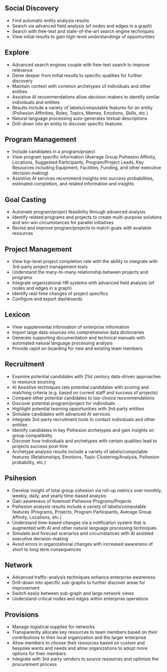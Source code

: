 ## Social Discovery
- Find automatic entity analysis results
- Search via advanced field analysis (of nodes and edges in a graph)
- Search with free-text and state-of-the-art search engine techniques
- View initial results to gain high-level understandings of opportunities

## Explore
- Advanced search engines couple with free-text search to improve relevance
- Delve deeper from initial results to specific qualities for further discovery
- Maintain context with common archetypes of individuals and other entities
- Assistive AI recommendations allow decision-makers to identify similar individuals and entities
- Results include a variety of labels/computable features for an entity (Psihesion Affinities, Roles, Topics, Memes, Emotions, Skills, etc.)
- Natural language processing auto-generates textual descriptions
- Drill-down into an entity to discover specific features

## Program Management
- Include candidates in a program/project
- View program specific information (Average Group Psihesion Affinity, Locations, Suggested Participants, Program/Project Leads, Key Resources including Equipment, Facilities, Funding, and other executive decision-making)
- Assistive AI services recommend insights into success probabilities, estimated completion, and related information and insights

## Goal Casting
- Automate program/project feasibility through advanced analysis
- Identify related programs and projects to create multi-purpose solutions and win-win circumstances for parallel initiatives
- Revise and improve program/projects to match goals with available resources

## Project Management
- View top-level project completion rate with the ability to integrate with 3rd-party project management tools
- Understand the many-to-many relationship between projects and programs
- Integrate organizational HR systems with advanced field analysis (of nodes and edges in a graph)
- Identify real-time changes of project specifics
- Configure and export dashboards

## Lexicon
- View supplemental information of enterprise information
- Import large data-sources into comprehensive data dictionaries
- Generate supporting documentation and technical manuals with automated natural language processing analysis
- Provide rapid on-boarding for new and existing team members

## Recruitment
- Examine potential candidates with 21st century data-driven approaches to resource sourcing
- AI Assistive techniques rate potential candidates with scoring and matching criteria (e.g. based on current staff and success of projects)
- Compare other potential candidates to top-choice recommendations
- Discover potential program/project for individuals
- Highlight potential teaming opportunities with 3rd-party entities
- Simulate candidates with advanced AI services
- Integrate 3rd-party recruitment tools to contact individuals and other entities
- Identify candidates in key Psihesion archetypes and gain insights on group compatibility
- Discover how individuals and archetypes with certain qualities lead to projects success post-hire
- Archetype analysis results include a variety of labels/computable features (Relationships, Emotions, Topic Clustering/Analysis, Psihesion probability, etc.)

## Psihesion
- Develop insight of total group cohesion via roll-up metrics over monthly, weekly, daily, and yearly time-based analysis
- Gain awareness of foremost Psihesive Programs/Projects
- Psihesion analysis results include a variety of labels/computable features (Programs, Projects, Program Participants, Average Group Affinity, Locations, etc.)
- Understand time-based changes via a notification system that is augmented with AI and other natural language processing techniques
- Simulate and forecast scenarios and circumstances with AI assisted executive decision-making
- Avoid errors in organizational changes with increased awareness of short to long term consequences

## Network
- Advanced traffic-analysis techniques enhance enterprise awareness
- Drill-down into specific sub-graphs to further discover areas for improvement
- Switch easily between sub-graph and large network views
- Understand critical nodes and edges within enterprise operations

## Provisions
- Manage logistical supplies for networks
- Transparently allocate key resources to team members based on their contributions to their local organization and the larger enterprise
- Allow members to choose their resources based on custom and bespoke wants and needs and allow organizations to adopt more options for their members
- Integrate with 3rd-party vendors to source resources and optimize the procurement process

